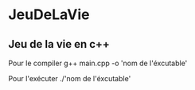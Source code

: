 # JeuDeLaVie

## Jeu de la vie en c++


Pour le compiler g++ main.cpp -o 'nom de l'éxcutable'

Pour l'exécuter ./'nom de l'éxcutable'
